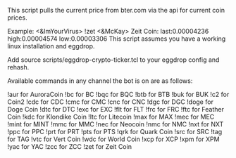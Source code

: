 This script pulls the current price from bter.com via the api for current coin prices.  

Example:
<&ImYourVirus> !zet
<&McKay> Zeit Coin: last:0.00004236 high:0.00004574 low:0.00003306
This script assumes you have a working linux installation and eggdrop.

Add source scripts/eggdrop-crypto-ticker.tcl to your eggdrop config and rehash.

Available commands in any channel the bot is on are as follows:

!aur for AuroraCoin
!bc for BC
!bqc for BQC
!btb for BTB
!buk for BUK
!c2 for Coin2
!cdc for CDC
!cmc for CMC
!cnc for CNC
!dgc for DGC
!doge for Doge Coin
!dtc for DTC
!exc for EXC
!flt for FLT
!frc for FRC
!ftc for Feather Coin
!kdc for Klondike Coin
!ltc for Litecoin
!max for MAX
!mec for MEC
!mint for MINT
!mmc for MMC
!nec for Neocoin
!nmc for NMC
!nxt for NXT
!ppc for PPC
!prt for PRT
!pts for PTS
!qrk for Quark Coin
!src for SRC
!tag for TAG
!vtc for Vert Coin
!wdc for World Coin
!xcp for XCP
!xpm for XPM
!yac for YAC
!zcc for ZCC
!zet for Zeit Coin

